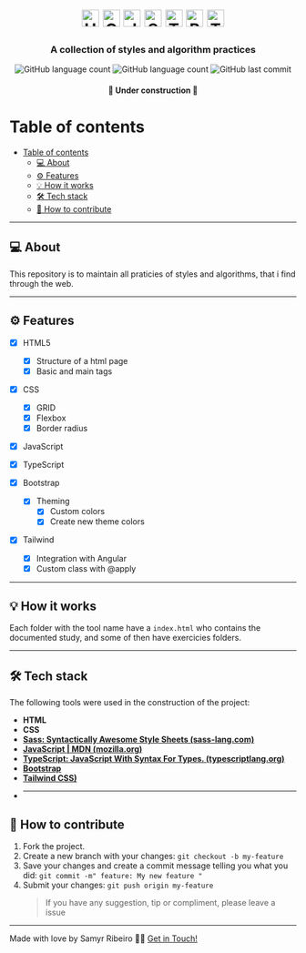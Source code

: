<h1 align="center">
	<img alt="HTML logo" src='https://cdn.jsdelivr.net/gh/devicons/devicon/icons/html5/html5-plain-wordmark.svg' width="auto" height="30"> 
	<img alt="CSS logo" src='https://cdn.jsdelivr.net/gh/devicons/devicon/icons/css3/css3-plain-wordmark.svg' width="auto" height="30">
	<img alt="JS logo" src='https://cdn.jsdelivr.net/gh/devicons/devicon/icons/javascript/javascript-plain.svg' width="auto" height="30">
	<img alt="SASS logo" src='https://cdn.jsdelivr.net/gh/devicons/devicon/icons/sass/sass-original.svg' width="auto" height="30">
	<img alt="TypeScript logo" src='https://cdn.jsdelivr.net/gh/devicons/devicon/icons/typescript/typescript-plain.svg' width="auto" height="30">
	<img alt="Bootstrap" src='https://cdn.jsdelivr.net/gh/devicons/devicon/icons/bootstrap/bootstrap-plain.svg' width="auto" height="30">
	<img alt="Tailwind" src='https://cdn.jsdelivr.net/gh/devicons/devicon/icons/tailwindcss/tailwindcss-plain.svg' width="auto" height="30">
</h1>

<h3 align="center">
	A collection of styles and algorithm practices
</h3>

<p align="center">
	<img alt="GitHub language count" src="https://img.shields.io/github/languages/count/SamyrOR/Estudos">
	<img alt="GitHub language count" src="https://img.shields.io/github/repo-size/SamyrOR/Estudos">
	<img  alt="GitHub last commit"  src="https://img.shields.io/github/last-commit/SamyrOR/Estudos">
</p>
<h4 align="center">
	🚧 Under construction 🚧
</h4>

# Table of contents

<!--ts-->

- [Table of contents](#table-of-contents)
	- [💻 About](#-about)
	- [⚙️ Features](#️-features)
	- [💡 How it works](#-how-it-works)
	- [🛠 Tech stack](#-tech-stack)
	- [💪 How to contribute](#-how-to-contribute)
  <!--te-->

---

## 💻 About

This repository is to maintain all praticies of styles and algorithms, that i find through the web.

---

## ⚙️ Features

- [x] HTML5

  - [x] Structure of a html page
  - [x] Basic and main tags

- [x] CSS
  - [x] GRID
  - [x] Flexbox
  - [x] Border radius
- [x] JavaScript
- [x] TypeScript
- [x] Bootstrap
  - [x] Theming
    - [x] Custom colors
    - [x] Create new theme colors
- [x] Tailwind
  - [x] Integration with Angular
  - [x] Custom class with @apply

---

## 💡 How it works

Each folder with the tool name have a `index.html` who contains the documented study, and some of then have exercicies folders.

---

## 🛠 Tech stack

The following tools were used in the construction of the project:

- **HTML**
- **CSS**
- **[Sass: Syntactically Awesome Style Sheets (sass-lang.com)](https://sass-lang.com/)**
- **[JavaScript | MDN (mozilla.org)](https://developer.mozilla.org/en-US/docs/Web/JavaScript)**
- **[TypeScript: JavaScript With Syntax For Types. (typescriptlang.org)](https://www.typescriptlang.org/)**
- **[Bootstrap ](https://getbootstrap.com/)**
- **[Tailwind CSS)](https://tailwindcss.com/)**
- ***

## 💪 How to contribute

1. Fork the project.
2. Create a new branch with your changes: `git checkout -b my-feature`
3. Save your changes and create a commit message telling you what you did: `git commit -m" feature: My new feature "`
4. Submit your changes: `git push origin my-feature`
   > If you have any suggestion, tip or compliment, please leave a issue

---

Made with love by Samyr Ribeiro 👋🏽 [Get in Touch!](https://www.linkedin.com/in/samyr-ribeiro-82a720145/)
